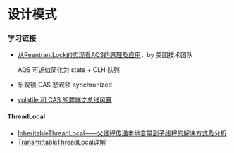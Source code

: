 #  设计模式



### 学习链接

- [从ReentrantLock的实现看AQS的原理及应用](https://tech.meituan.com/2019/12/05/aqs-theory-and-apply.html)，by 美团技术团队

  AQS 可近似简化为 state + CLH 队列

- 乐观锁 CAS 悲观锁 synchronized

- [volatile 和 CAS 的弊端之总线风暴](https://www.cnblogs.com/jiagoujishu/p/13744544.html)

#### ThreadLocal

- [ InheritableThreadLocal——父线程传递本地变量到子线程的解决方式及分析](https://blog.csdn.net/hewenbo111/article/details/80487252)
- [TransmittableThreadLocal详解](https://www.jianshu.com/p/e0774f965aa3)

